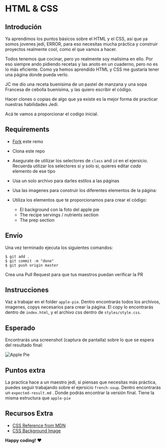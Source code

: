 # HTML & CSS

## Introdución

Ya aprendimos los puntos básicos sobre el HTML y el CSS, así que ya somos jovenes jedi, ERROR, 
para eso necesitas mucha práctica y construir proyectos realmente cool, como el que vamos a hacer.

Todos tenemos que cocinar, pero yo realmente soy malisima en ello. Por eso siempre ando pidiendo 
recetas y las anoto en un cuaderno, pero no es lo más eficiente. Como ya hemos aprendido HTML y CSS 
me gustaría tener una página donde pueda verlo.

JC me dío una receta buenisima de un pastel de manzana y una sopa Francesa de cebolla buenisima, y las quiero escribir el código.

Hacer clones o copias de algo que ya existe es la mejor forma de practicar nuestras habilidades Jedi.

Acá te vamos a proporcionar el codigo inicial.
## Requirements

- [Fork](https://guides.github.com/activities/forking/) este remo
- Clona este repo
- Asegurate de utilizar los selectores de `class` and `id` en el ejersicio. Recuerda utilizar los
selectores si y solo si, quieres editar _cada_ elemento de ese tipo
- Usa un solo archivo para darles estilos a las páginas
- Usa las imagenes para construir los diferentes elementos de la página:

- Utiliza los elementos que te proporcionamos para crear el código:
  - El background con la foto del apple pie
  - The recipe servings / nutrients section
  - The prep section

## Envío

Una vez terminado ejecuta los siguientes comandos:

```
$ git add .
$ git commit -m "done"
$ git push origin master
```

Crea una Pull Request para que tus maestros puedan verificar la PR

## Instrucciones

Vaz a trabajar en el folder `apple-pie`. Dentro encontrarás todos los archivos, imagenes, copys necesarios para crear la página. El copy lo encontrarás dentro de `index.html`, y el archivo css dentro de  `styles/style.css`.

## Esperado

Encontrarás una screenshot (captura de pantalla) sobre lo que se espera del resultado final:


![Apple Pie](https://i.imgur.com/lGGM68Q.jpg)

<!-- ![French Onion](https://i.imgur.com/uepu2DO.jpg) -->

## Puntos extra

La practica hace a un maestro jedi, si piensas que necesitas más práctica, puedes seguir trabajando sobre el ejersicio `french-soup`. Dentro encontrarás un `expected-result.md` . Donde podrás encontrar 
la versión final. Tiene la misma estructura que `apple-pie`

## Recursos Extra

- [CSS Reference from MDN](https://developer.mozilla.org/en-US/docs/Web/CSS)
- [CSS Background Image](https://developer.mozilla.org/en/docs/Web/CSS/background-image)

**Happy coding!** :heart:
